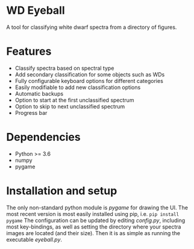 # WD Eyeball

A tool for classifying white dwarf spectra from a directory of figures.

# Features
* Classify spectra based on spectral type
* Add secondary classification for some objects such as WDs
* Fully configurable keyboard options for different categories
* Easily modifiable to add new classification options
* Automatic backups
* Option to start at the first unclassified spectrum
* Option to skip to next unclassified spectrum
* Progress bar

# Dependencies
* Python >= 3.6
* numpy
* pygame

# Installation and setup
The only non-standard python module is *pygame* for drawing the UI. The most
recent version is most easily installed using pip, i.e.
```pip install pygame```
The configuration can be updated by editing *config.py*, including most
key-bindings, as well as setting the directory where your spectra images are
located (and their size). Then it is as simple as running the executable
*eyeball.py*.
